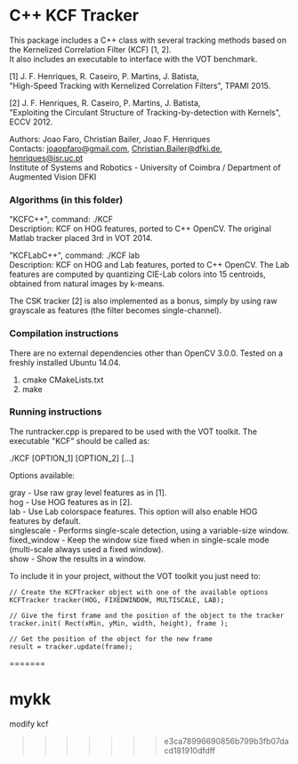# C++ KCF Tracker
This package includes a C++ class with several tracking methods based on the Kernelized Correlation Filter (KCF) [1, 2].   
It also includes an executable to interface with the VOT benchmark.

[1] J. F. Henriques, R. Caseiro, P. Martins, J. Batista,   
"High-Speed Tracking with Kernelized Correlation Filters", TPAMI 2015.

[2] J. F. Henriques, R. Caseiro, P. Martins, J. Batista,   
"Exploiting the Circulant Structure of Tracking-by-detection with Kernels", ECCV 2012.


Authors: Joao Faro, Christian Bailer, Joao F. Henriques   
Contacts: joaopfaro@gmail.com, Christian.Bailer@dfki.de, henriques@isr.uc.pt   
Institute of Systems and Robotics - University of Coimbra / Department of Augmented Vision DFKI   

### Algorithms (in this folder) ###

"KCFC++", command: ./KCF   
Description: KCF on HOG features, ported to C++ OpenCV. The original Matlab tracker placed 3rd in VOT 2014.

"KCFLabC++", command: ./KCF lab   
Description: KCF on HOG and Lab features, ported to C++ OpenCV. The Lab features are computed by quantizing CIE-Lab colors into 15 centroids, obtained from natural images by k-means.   

The CSK tracker [2] is also implemented as a bonus, simply by using raw grayscale as features (the filter becomes single-channel).   

### Compilation instructions ###
There are no external dependencies other than OpenCV 3.0.0. Tested on a freshly installed Ubuntu 14.04.   

1) cmake CMakeLists.txt   
2) make   

### Running instructions ###

The runtracker.cpp is prepared to be used with the VOT toolkit. The executable "KCF" should be called as:   

./KCF [OPTION_1] [OPTION_2] [...]

Options available:   

gray - Use raw gray level features as in [1].   
hog - Use HOG features as in [2].   
lab - Use Lab colorspace features. This option will also enable HOG features by default.   
singlescale - Performs single-scale detection, using a variable-size window.   
fixed_window - Keep the window size fixed when in single-scale mode (multi-scale always used a fixed window).   
show - Show the results in a window.   

To include it in your project, without the VOT toolkit you just need to:
	
	// Create the KCFTracker object with one of the available options
	KCFTracker tracker(HOG, FIXEDWINDOW, MULTISCALE, LAB);

	// Give the first frame and the position of the object to the tracker
	tracker.init( Rect(xMin, yMin, width, height), frame );

	// Get the position of the object for the new frame
	result = tracker.update(frame);
=======
# mykk
modify kcf
>>>>>>> e3ca78996690856b799b3fb07dacd181910dfdff
